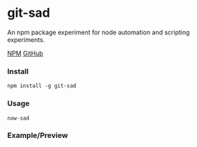# git-sad

An npm package experiment for node automation and scripting experiments.

[NPM](http://bit.ly/2NcZsb1)
[GitHub](http://bit.ly/2UPHLQ1)

### Install

```
npm install -g git-sad
```

### Usage
```
now-sad
```

### Example/Preview
